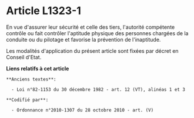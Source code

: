 # Article L1323-1

En vue d'assurer leur sécurité et celle des tiers, l'autorité compétente contrôle ou fait contrôler l'aptitude physique des
personnes chargées de la conduite ou du pilotage et favorise la prévention de l'inaptitude.

Les modalités d'application du présent article sont fixées par décret en Conseil d'Etat.

**Liens relatifs à cet article**

	**Anciens textes**:

	  - Loi n°82-1153 du 30 décembre 1982 - art. 12 (VT), alinéas 1 et 3

	**Codifié par**:

	  - Ordonnance n°2010-1307 du 28 octobre 2010 - art. (V)
